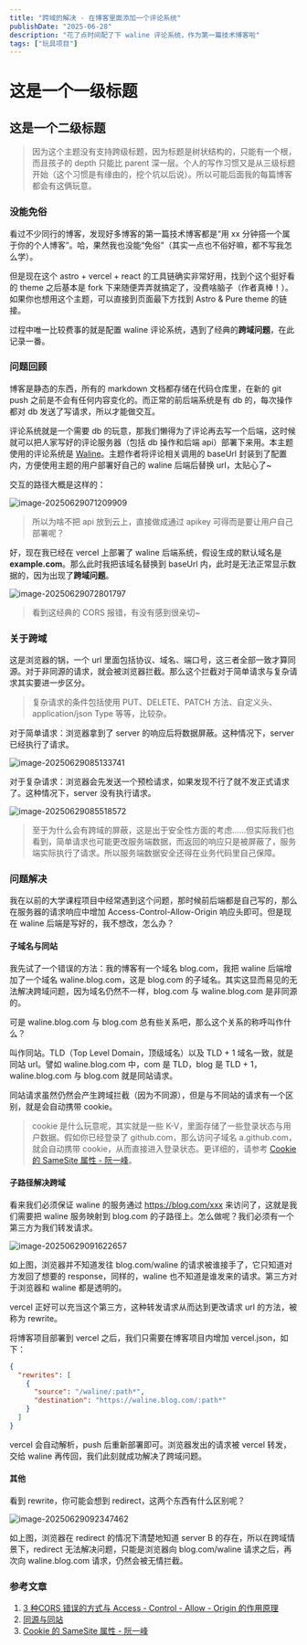 ```yaml
---
title: "跨域的解决 - 在博客里面添加一个评论系统"
publishDate: "2025-06-28"
description: "花了点时间配了下 waline 评论系统，作为第一篇技术博客啦"
tags: ["玩具项目"]
---
```


# 这是一个一级标题

## 这是一个二级标题

> 因为这个主题没有支持跨级标题，因为标题是树状结构的，只能有一个根，而且孩子的 depth 只能比 parent 深一层。个人的写作习惯又是从三级标题开始（这个习惯是有缘由的，挖个坑以后说）。所以可能后面我的每篇博客都会有这俩玩意。

### 没能免俗

看过不少同行的博客，发现好多博客的第一篇技术博客都是“用 xx 分钟搭一个属于你的个人博客”。哈，果然我也没能“免俗”（其实一点也不俗好嘛，都不写我怎么学）。

但是现在这个 astro + vercel + react 的工具链确实非常好用，找到个这个挺好看的 theme 之后基本是 fork 下来随便弄弄就搞定了，没费啥脑子（作者真棒！）。如果你也想用这个主题，可以直接到页面最下方找到 Astro & Pure theme 的链接。

过程中唯一比较费事的就是配置 waline 评论系统，遇到了经典的**跨域问题**，在此记录一番。

### 问题回顾

博客是静态的东西，所有的 markdown 文档都存储在代码仓库里，在新的 git push 之前是不会有任何内容变化的。而正常的前后端系统是有 db 的，每次操作都对 db 发送了写请求，所以才能做交互。

评论系统就是一个需要 db 的玩意，那我们懒得为了评论再去写一个后端，这时候就可以把人家写好的评论服务器（包括 db 操作和后端 api）部署下来用。本主题使用的评论系统是 [Waline](https://waline.js.org/)。主题作者将评论相关调用的 baseUrl 封装到了配置内，方便使用主题的用户部署好自己的 waline 后端后替换 url，太贴心了~

交互的路径大概是这样的：

![image-20250629071209909](https://typora-images-gqy.oss-cn-nanjing.aliyuncs.com/image-20250629071209909.png)

> 所以为啥不把 api 放到云上，直接做成通过 apikey 可得而是要让用户自己部署呢？

好，现在我已经在 vercel 上部署了 waline 后端系统，假设生成的默认域名是 **example.com**。那么此时我把该域名替换到 baseUrl 内，此时是无法正常显示数据的，因为出现了**跨域问题**。

![image-20250629072801797](https://typora-images-gqy.oss-cn-nanjing.aliyuncs.com/image-20250629072801797.png)

> 看到这经典的 CORS 报错，有没有感到很亲切~

### 关于跨域

这是浏览器的锅，一个 url 里面包括协议、域名、端口号，这三者全部一致才算同源。对于非同源的请求，就会被浏览器拦截。那么这个拦截对于简单请求与复杂请求其实要进一步区分。

> 复杂请求的条件包括使用 PUT、DELETE、PATCH 方法、自定义头、application/json Type 等等，比较杂。

对于简单请求：浏览器拿到了 server 的响应后将数据屏蔽。这种情况下，server 已经执行了请求。

![image-20250629085133741](https://typora-images-gqy.oss-cn-nanjing.aliyuncs.com/image-20250629085133741.png)

对于复杂请求：浏览器会先发送一个预检请求，如果发现不行了就不发正式请求了。这种情况下，server 没有执行请求。

![image-20250629085518572](https://typora-images-gqy.oss-cn-nanjing.aliyuncs.com/image-20250629085518572.png)

> 至于为什么会有跨域的屏蔽，这是出于安全性方面的考虑……但实际我们也看到，简单请求也可能更改服务端数据，而返回的响应只是被屏蔽了，服务端实际执行了请求。所以服务端数据安全还得在业务代码里自己保障。

### 问题解决

我在以前的大学课程项目中经常遇到这个问题，那时候前后端都是自己写的，那么在服务器的请求响应中增加 Access-Control-Allow-Origin 响应头即可。但是现在 waline 后端是写好的，我不想改，怎么办？

#### 子域名与同站

我先试了一个错误的方法：我的博客有一个域名 blog.com，我把 waline 后端增加了一个域名 waline.blog.com，这是 blog.com 的子域名。其实这显而易见的无法解决跨域问题，因为域名仍然不一样，blog.com 与 waline.blog.com 是非同源的。

可是 waline.blog.com 与 blog.com 总有些关系吧，那么这个关系的称呼叫作什么？

叫作同站。TLD（Top Level Domain，顶级域名）以及 TLD + 1 域名一致，就是同站 url。譬如 waline.blog.com 中，com 是 TLD，blog 是 TLD + 1，waline.blog.com 与 blog.com 就是同站请求。

同站请求虽然仍然会产生跨域拦截（因为不同源），但是与不同站的请求有一个区别，就是会自动携带 cookie。

> cookie 是什么玩意呢，其实就是一些 K-V，里面存储了一些登录状态与用户数据。假如你已经登录了 github.com，那么访问子域名 a.github.com，就会自动携带 cookie，从而直接进入登录状态。更详细的，请参考 [Cookie 的 SameSite 属性 - 阮一峰](https://www.ruanyifeng.com/blog/2019/09/cookie-samesite.html)。

#### 子路径解决跨域

看来我们必须保证 waline 的服务通过 https://blog.com/xxx 来访问了，这就是我们需要把 waline 服务映射到 blog.com 的子路径上。怎么做呢？我们必须有一个第三方为我们转发请求。

![image-20250629091622657](https://typora-images-gqy.oss-cn-nanjing.aliyuncs.com/image-20250629091622657.png)

如上图，浏览器并不知道发往 blog.com/waline 的请求被谁接手了，它只知道对方发回了想要的 response，同样的，waline 也不知道是谁发来的请求。第三方对于浏览器和 waline 都是透明的。

vercel 正好可以充当这个第三方，这种转发请求从而达到更改请求 url 的方法，被称为 rewrite。

将博客项目部署到 vercel 之后，我们只需要在博客项目内增加 vercel.json，如下：

```json
{
  "rewrites": [
    {
      "source": "/waline/:path*",
      "destination": "https://waline.blog.com/:path*"
    }
  ]
}
```

vercel 会自动解析，push 后重新部署即可。浏览器发出的请求被 vercel 转发，交给 waline 再传回，我们此刻就成功解决了跨域问题。

#### 其他

看到 rewrite，你可能会想到 redirect，这两个东西有什么区别呢？

![image-20250629092347462](https://typora-images-gqy.oss-cn-nanjing.aliyuncs.com/image-20250629092347462.png)

如上图，浏览器在 redirect 的情况下清楚地知道 server B 的存在，所以在跨域情景下，redirect 无法解决问题，只能是浏览器向 blog.com/waline 请求之后，再次向 waline.blog.com 请求，仍然会被无情拦截。

### 参考文章

1. [3 种CORS 错误的方式与 Access - Control - Allow - Origin 的作用原理](https://segmentfault.com/a/1190000022506474)
2. [同源与同站](https://juejin.cn/post/7233698667848777787)
3. [Cookie 的 SameSite 属性 - 阮一峰](https://www.ruanyifeng.com/blog/2019/09/cookie-samesite.html)

